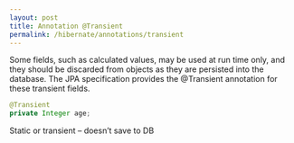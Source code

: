 ```yaml
---
layout: post
title: Annotation @Transient
permalink: /hibernate/annotations/transient
---
```


Some fields, such as calculated values, may be used at run time only, and they should be discarded from objects as they are persisted into the database. The JPA specification provides the @Transient annotation for these transient fields. 
```java
@Transient
private Integer age;
```
Static or transient – doesn’t save to DB
